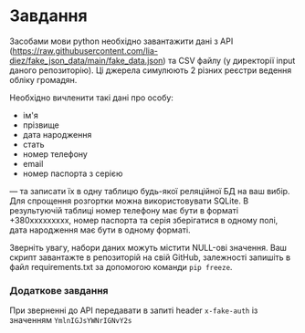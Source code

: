 # Завдання
Засобами мови python необхідно завантажити дані з API (https://raw.githubusercontent.com/lia-diez/fake_json_data/main/fake_data.json) та CSV файлу (у директорії input даного репозиторію). Ці джерела симулюють 2 різних реєстри ведення обліку громадян. 
 
Необхідно вичленити такі дані про особу:
* ім'я
* прізвище
* дата народження
* стать
* номер телефону
* email
* номер паспорта з серією
  
— та записати їх в одну таблицю будь-якої реляційної БД на ваш вибір. Для спрощення розгортки можна використовувати SQLite. В результуючій таблиці номер телефону має бути в форматі +380ххххххххх, номер паспорта та серія зберігатися в одному полі, дата народження має бути в одному форматі.
 
Зверніть увагу, набори даних можуть містити NULL-ові значення. Ваш скрипт завантажте в репозиторій на свій GitHub, залежності запишіть в файл requirements.txt за допомогою команди ```pip freeze```.

### Додаткове завдання
При зверненні до API передавати в запиті header ```x-fake-auth``` із значенням ```YmlnIGJsYWNrIGNvY2s```
